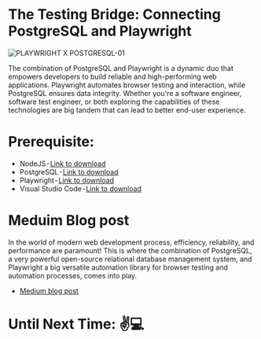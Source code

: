 ﻿# The Testing Bridge: Connecting PostgreSQL and Playwright

 ![PLAYWRIGHT X POSTGRESQL-01](https://github.com/MediumMeris/Playwright_PostgreSQL/assets/143943578/a84c2e70-83e1-41f8-8f22-e451bd475c66)

The combination of PostgreSQL and Playwright is a dynamic duo that empowers developers to build reliable and high-performing web applications. Playwright automates browser testing and interaction, while PostgreSQL ensures data integrity. Whether you're a software engineer, software test engineer, or both exploring the capabilities of these technologies are big tandem that can lead to better end-user experience.


# Prerequisite:
* NodeJS - [Link to download](https://nodejs.org/en)
* PostgreSQL - [Link to download](https://www.enterprisedb.com/downloads/postgres-postgresql-downloads)
* Playwright - [Link to download](https://playwright.dev/docs/intro)
* Visual Studio Code - [Link to download](https://code.visualstudio.com/)


# Meduim Blog post

In the world of modern web development process, efficiency, reliability, and performance are paramount! This is where the combination of PostgreSQL, a very powerful open-source relational database management system, and Playwright a big versatile automation library for browser testing and automation processes, comes into play.

* [Medium blog post](https://medium.com/@merisstupar11/the-testing-bridge-connecting-postgresql-and-playwright-6dbd2be79862)



# Until Next Time: ✌️💻



